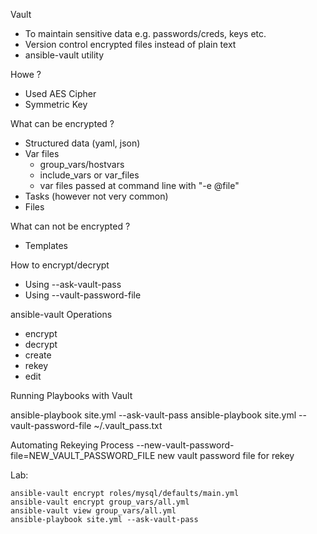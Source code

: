Vault
   * To maintain sensitive data e.g. passwords/creds, keys etc.
   * Version control encrypted files instead of plain text
   * ansible-vault utility

Howe ?
  * Used AES Cipher
  * Symmetric Key

 What can be encrypted ?
   * Structured data (yaml, json)
   * Var files
     * group_vars/hostvars
     * include_vars or  var_files
     * var files passed at command line with "-e @file"
   * Tasks (however not very common)
   * Files

What can not be encrypted ?
  * Templates


How to encrypt/decrypt
  * Using --ask-vault-pass
  * Using --vault-password-file


ansible-vault Operations
  * encrypt
  * decrypt
  * create
  * rekey
  * edit

Running Playbooks with Vault

ansible-playbook site.yml --ask-vault-pass
ansible-playbook site.yml --vault-password-file ~/.vault_pass.txt


Automating Rekeying Process
--new-vault-password-file=NEW_VAULT_PASSWORD_FILE
                       new vault password file for rekey




Lab:

```
ansible-vault encrypt roles/mysql/defaults/main.yml
ansible-vault encrypt group_vars/all.yml
ansible-vault view group_vars/all.yml
ansible-playbook site.yml --ask-vault-pass

```
